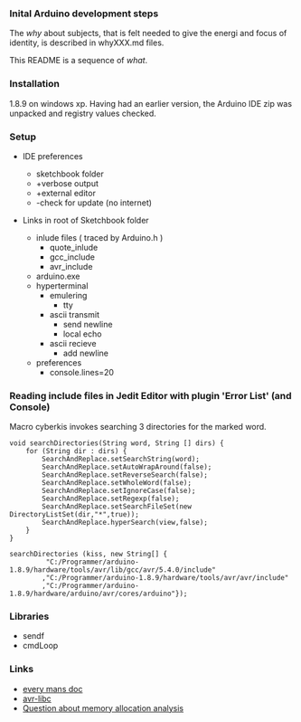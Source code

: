 ### Inital Arduino development steps
The _why_ about subjects, that is felt needed to give the energi and focus of identity, is described in whyXXX.md files. 

This README is a sequence of _what_.


### Installation

1.8.9 on windows xp. Having had an earlier version, the Arduino IDE zip was unpacked and registry values checked.

### Setup
- IDE preferences
    - sketchbook folder
    - +verbose output
    - +external editor
    - -check for update (no  internet)
    
- Links in root of Sketchbook folder
    - inlude files ( traced by Arduino.h )
        - quote_inlude
        - gcc_include
        - avr_include
    - arduino.exe
    - hyperterminal
        - emulering
            - tty
        - ascii transmit
            - send newline
            - local echo
        - ascii recieve
            - add newline
    - preferences
        - console.lines=20


### Reading include files in Jedit Editor with plugin 'Error List' (and Console)

Macro cyberkis invokes searching 3 directories for the marked word.

    void searchDirectories(String word, String [] dirs) {
        for (String dir : dirs) {				
            SearchAndReplace.setSearchString(word);
            SearchAndReplace.setAutoWrapAround(false);
            SearchAndReplace.setReverseSearch(false);
            SearchAndReplace.setWholeWord(false);
            SearchAndReplace.setIgnoreCase(false);
            SearchAndReplace.setRegexp(false);
            SearchAndReplace.setSearchFileSet(new DirectoryListSet(dir,"*",true));
            SearchAndReplace.hyperSearch(view,false);
        }
	}

    searchDirectories (kiss, new String[] { 
             "C:/Programmer/arduino-1.8.9/hardware/tools/avr/lib/gcc/avr/5.4.0/include"
            ,"C:/Programmer/arduino-1.8.9/hardware/tools/avr/avr/include"
            ,"C:/Programmer/arduino-1.8.9/hardware/arduino/avr/cores/arduino"});



### Libraries

- sendf
- cmdLoop


### Links

- [every mans doc](https://www.arduino.cc/reference/en/)
- [avr-libc](https://www.nongnu.org/avr-libc/user-manual/modules.html)
- [Question about memory allocation analysis](https://arduino.stackexchange.com/questions/52921/question-about-memory-allocation-analysis?rq=1)